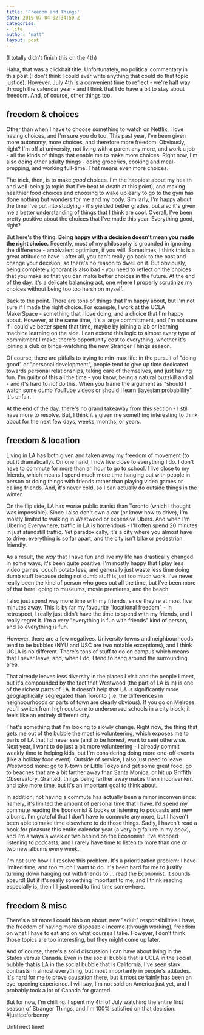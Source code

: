 ```yaml
---
title: 'Freedom and Things'
date: 2019-07-04 02:34:50 Z
categories:
- life
author: 'matt'
layout: post
---
```


(I totally didn't finish this on the 4th)

Haha, that was a clickbait title. Unfortunately, no political commentary in this post (I don't think I could ever write anything that could do that topic justice). However, July 4th is a convenient time to reflect - we're half way through the calendar year - and I think that I do have a bit to stay about freedom. And, of course, other things too.

## freedom & choices

Other than when I have to choose something to watch on Netflix, I love having choices, and I'm sure you do too. This past year, I've been given more autonomy, more choices, and therefore more freedom. Obviously, right? I'm off at university, not living with a parent any more, and work a job - all the kinds of things that enable me to make more choices. Right now, I'm also doing other adulty things - doing groceries, cooking and meal-prepping, and working full-time. That means even more choices.

The trick, then, is to make *good* choices. I'm the happiest about my health and well-being (a topic that I've beat to death at this point), and making healthier food choices and choosing to wake up early to go to the gym has done nothing but wonders for me and my body. Similarly, I'm happy about the time I've put into studying - it's yielded better grades, but also it's given me a better understanding of things that I think are cool. Overall, I've been pretty positive about the choices that I've made this year. Everything good, right?

But here's the thing. **Being happy with a decision doesn't mean you made the right choice.** Recently, most of my philosophy is grounded in ignoring the difference - ambivalent optimism, if you will. Sometimes, I think this is a great attitude to have - after all, you can't really go back to the past and change your decision, so there's no reason to dwell on it. But obviously, being completely ignorant is also bad - you need to reflect on the choices that you make so that you can make better choices in the future. At the end of the day, it's a delicate balancing act, one where I properly scrutinize my choices without being too too harsh on myself.

Back to the point. There are tons of things that I'm happy about, but I'm not sure if I made the right choice. For example, I work at the UCLA MakerSpace - something that I love doing, and a choice that I'm happy about. However, at the same time, it's a large committment, and I'm not sure if I could've better spent that time, maybe by joining a lab or learning machine learning on the side. I can extend this logic to almost every type of commitment I make; there's opportunity cost to everything, whether it's joining a club or binge-watching the new Stranger Things season.

Of course, there are pitfalls to trying to min-max life: in the pursuit of "doing good" or "personal development", people tend to give up time dedicated towards personal relationships, taking care of themselves, and just having fun. I'm guilty of this all the time - you know, being a natural buzzkill and all - and it's hard to *not* do this. When you frame the argument as "should I watch some dumb YouTube videos or should I learn Bayesian probablility", it's unfair.

At the end of the day, there's no grand takeaway from this section - I still have more to resolve. But, I think it's given me something interesting to think about for the next few days, weeks, months, or years.

## freedom & location

Living in LA has both given and taken away my freedom of movement (to put it dramatically). On one hand, I now live close to everything I do. I don't have to commute for more than an hour to go to school. I live close to my friends, which means I spend much more time hanging out with people in-person or doing things with friends rather than playing video games or calling friends. And, it's never cold, so I can actually do outside things in the winter.

On the flip side, LA has worse public tranist than Toronto (which I thought was impossible). Since I also don't own a car (or know how to drive), I'm mostly limited to walking in Westwood or expensive Ubers. And when I'm Ubering Everywhere, traffic in LA is horrendous - I'll often spend 20 minutes in just standstill traffic. Yet paradoxically, it's a city where you almost have to drive: everything is so far apart, and the city isn't bike or pedestrian friendly.

As a result, the *way* that I have fun and live my life has drastically changed. In some ways, it's been quite positive: I'm mostly happy that I play less video games, couch potato less, and generally just waste less time doing dumb stuff because doing not dumb stuff is just too much work. I've never really been the kind of person who goes out all the time, but I've been more of that here: going to museums, movie premieres, and the beach.

I also just spend way more time with my friends, since they're at most five minutes away. This is by far my favourite "locational freedom" - in retrospect, I really just didn't have the time to spend with my friends, and I really regret it. I'm a very "everything is fun with friends" kind of person, and so everything is fun.

However, there are a few negatives. University towns and neighbourhoods tend to be bubbles (NYU and USC are two notable exceptions), and I think UCLA is no different. There's tons of stuff to do on campus which means that I never leave; and, when I do, I tend to hang around the surrounding area.

That already leaves less diversity in the places I visit and the people I meet, but it's compounded by the fact that Westwood (the part of LA is in) is one of the richest parts of LA. It doesn't help that LA is significantly more geographically segregated than Toronto (i.e. the differences in neighbourhoods or parts of town are clearly obvious). If you go on Melrose, you'll switch from high coutoure to underserved schools in a city block; it feels like an entirely different city.

That's something that I'm looking to slowly change. Right now, the thing that gets me out of the bubble the most is volunteering, which exposes me to parts of LA that I'd never see (and to be honest, want to see) otherwise. Next year, I want to do just a bit more volunteering - I already commit weekly time to helping kids, but I'm considering doing more one-off events (like a holiday food event). Outside of service, I also just need to leave Westwood more: go to K-town or Little Tokyo and get some great food, go to beaches that are a bit farther away than Santa Monica, or hit up Griffith Observatory. Granted, things being farther away makes them inconvenient and take more time, but it's an important goal to think about.

In addition, not having a commute has actually been a minor inconvenience: namely, it's limited the amount of personal time that I have. I'd spend my commute reading the Economist &amp; books or listening to podcasts and new albums. I'm grateful that I don't have to commute any more, but I haven't been able to make time elsewhere to do those things. Sadly, I haven't read a book for pleasure this entire calendar year (a very big failure in my *book*), and I'm always a week or two behind on the Economist. I've stopped listening to podcasts, and I rarely have time to listen to more than one or two new albums every week.

I'm not sure how I'll resolve this problem. It's a prioritization problem: I have limited time, and too much I want to do. It's been hard for me to justify turning down hanging out with friends to ... read the Economist. It sounds absurd! But if it's really something important to me, and I think reading especially is, then I'll just need to find time somewhere.

## freedom & misc

There's a bit more I could blab on about: new "adult" responsibilities I have, the freedom of having more disposable income (through working), freedom on what I have to eat and on what courses I take. However, I don't think those topics are too interesting, but they might come up later.

And of course, there's a solid discussion I can have about living in the States versus Canada. Even in the social bubble that is UCLA in the social bubble that is LA in the social bubble that is California, I've seen stark contrasts in almost everything, but most importantly in people's attitudes. It's hard for me to prove causation there, but it most certainly has been an eye-opening experience. I will say, I'm not sold on America just yet, and I probably took a lot of Canada for granted.

But for now, I'm chilling. I spent my 4th of July watching the entire first season of Stranger Things, and I'm 100% satisfied on that decision. #justiceforbenny

Until next time!
